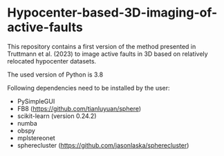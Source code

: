 # Hypocenter-based-3D-imaging-of-active-faults

This repository contains a first version of the method presented in Truttmann et al. (2023) to image active faults in 3D based on relatively relocated hypocenter datasets.

The used version of Python is 3.8

Following dependencies need to be installed by the user:
- PySimpleGUI
- FB8 (https://github.com/tianluyuan/sphere)
- scikit-learn (version 0.24.2)
- numba
- obspy
- mplstereonet
- spherecluster (https://github.com/jasonlaska/spherecluster)